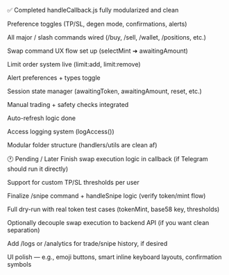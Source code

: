 ✅ Completed
 handleCallback.js fully modularized and clean

 Preference toggles (TP/SL, degen mode, confirmations, alerts)

 All major / slash commands wired (/buy, /sell, /wallet, /positions, etc.)

 Swap command UX flow set up (selectMint ➜ awaitingAmount)

 Limit order system live (limit:add, limit:remove)

 Alert preferences + types toggle

 Session state manager (awaitingToken, awaitingAmount, reset, etc.)

 Manual trading + safety checks integrated

 Auto-refresh logic done

 Access logging system (logAccess())

 Modular folder structure (handlers/utils are clean af)

🕐 Pending / Later
 Finish swap execution logic in callback (if Telegram should run it directly)

 Support for custom TP/SL thresholds per user

 Finalize /snipe command + handleSnipe logic (verify token/mint flow)

 Full dry-run with real token test cases (tokenMint, base58 key, thresholds)

 Optionally decouple swap execution to backend API (if you want clean separation)

 Add /logs or /analytics for trade/snipe history, if desired

 UI polish — e.g., emoji buttons, smart inline keyboard layouts, confirmation symbols